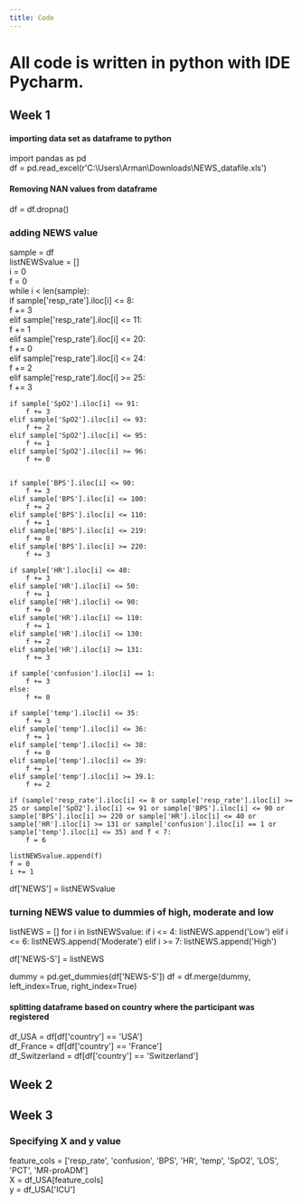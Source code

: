 ```yaml
---
title: Code
---
```

# All code is written in python with IDE Pycharm.

## Week 1  
#### importing data set as dataframe to python  
import pandas as pd  
df = pd.read_excel(r'C:\Users\Arman\Downloads\NEWS_datafile.xls')  

#### Removing NAN values from dataframe
df = df.dropna()

### adding NEWS value 
sample = df  
listNEWSvalue = []  
i = 0  
f = 0  
while i < len(sample):  
    if sample['resp_rate'].iloc[i] <= 8:  
        f += 3  
    elif sample['resp_rate'].iloc[i] <= 11:  
        f += 1  
    elif sample['resp_rate'].iloc[i] <= 20:  
        f += 0  
    elif sample['resp_rate'].iloc[i] <= 24:  
        f += 2  
    elif sample['resp_rate'].iloc[i] >= 25:  
        f += 3  

    if sample['SpO2'].iloc[i] <= 91:
        f += 3
    elif sample['SpO2'].iloc[i] <= 93:
        f += 2
    elif sample['SpO2'].iloc[i] <= 95:
        f += 1
    elif sample['SpO2'].iloc[i] >= 96:
        f += 0


    if sample['BPS'].iloc[i] <= 90:
        f += 3
    elif sample['BPS'].iloc[i] <= 100:
        f += 2
    elif sample['BPS'].iloc[i] <= 110:
        f += 1
    elif sample['BPS'].iloc[i] <= 219:
        f += 0
    elif sample['BPS'].iloc[i] >= 220:
        f += 3

    if sample['HR'].iloc[i] <= 40:
        f += 3
    elif sample['HR'].iloc[i] <= 50:
        f += 1
    elif sample['HR'].iloc[i] <= 90:
        f += 0
    elif sample['HR'].iloc[i] <= 110:
        f += 1
    elif sample['HR'].iloc[i] <= 130:
        f += 2
    elif sample['HR'].iloc[i] >= 131:
        f += 3

    if sample['confusion'].iloc[i] == 1:
        f += 3
    else:
        f += 0

    if sample['temp'].iloc[i] <= 35:
        f += 3
    elif sample['temp'].iloc[i] <= 36:
        f += 1
    elif sample['temp'].iloc[i] <= 38:
        f += 0
    elif sample['temp'].iloc[i] <= 39:
        f += 1
    elif sample['temp'].iloc[i] >= 39.1:
        f += 2

    if (sample['resp_rate'].iloc[i] <= 8 or sample['resp_rate'].iloc[i] >= 25 or sample['SpO2'].iloc[i] <= 91 or sample['BPS'].iloc[i] <= 90 or sample['BPS'].iloc[i] >= 220 or sample['HR'].iloc[i] <= 40 or sample['HR'].iloc[i] >= 131 or sample['confusion'].iloc[i] == 1 or sample['temp'].iloc[i] <= 35) and f < 7:
        f = 6

    listNEWSvalue.append(f)
    f = 0
    i += 1

df['NEWS'] = listNEWSvalue

### turning NEWS value to dummies of high, moderate and low
listNEWS = []
for i in listNEWSvalue:
    if i <= 4:
        listNEWS.append('Low')
    elif i <= 6:
        listNEWS.append('Moderate')
    elif i >= 7:
        listNEWS.append('High')

df['NEWS-S'] = listNEWS

dummy = pd.get_dummies(df['NEWS-S'])
df = df.merge(dummy, left_index=True, right_index=True)
        

#### splitting dataframe based on country where the participant was registered  
df_USA = df[df['country'] == 'USA']  
df_France = df[df['country'] == 'France']  
df_Switzerland = df[df['country'] == 'Switzerland']  

## Week 2




## Week 3
### Specifying X and y value  
feature_cols = ['resp_rate', 'confusion', 'BPS', 'HR', 'temp', 'SpO2', 'LOS', 'PCT', 'MR-proADM']  
X = df_USA[feature_cols]  
y = df_USA['ICU']  

